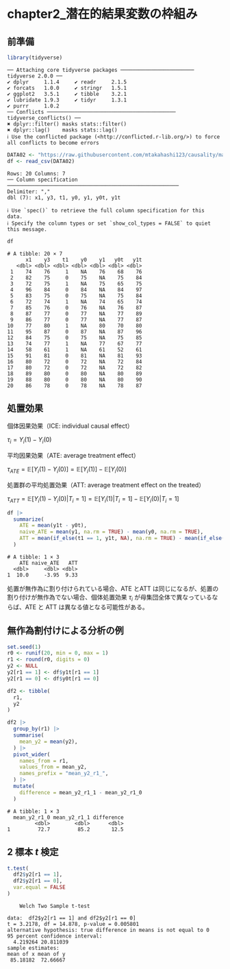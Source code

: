# chapter2_潜在的結果変数の枠組み


## 前準備

``` r
library(tidyverse)
```

    ── Attaching core tidyverse packages ──────────────────────── tidyverse 2.0.0 ──
    ✔ dplyr     1.1.4     ✔ readr     2.1.5
    ✔ forcats   1.0.0     ✔ stringr   1.5.1
    ✔ ggplot2   3.5.1     ✔ tibble    3.2.1
    ✔ lubridate 1.9.3     ✔ tidyr     1.3.1
    ✔ purrr     1.0.2     
    ── Conflicts ────────────────────────────────────────── tidyverse_conflicts() ──
    ✖ dplyr::filter() masks stats::filter()
    ✖ dplyr::lag()    masks stats::lag()
    ℹ Use the conflicted package (<http://conflicted.r-lib.org/>) to force all conflicts to become errors

``` r
DATA02 <- "https://raw.githubusercontent.com/mtakahashi123/causality/main/data02.csv"
df <- read_csv(DATA02)
```

    Rows: 20 Columns: 7
    ── Column specification ────────────────────────────────────────────────────────
    Delimiter: ","
    dbl (7): x1, y3, t1, y0, y1, y0t, y1t

    ℹ Use `spec()` to retrieve the full column specification for this data.
    ℹ Specify the column types or set `show_col_types = FALSE` to quiet this message.

``` r
df
```

    # A tibble: 20 × 7
          x1    y3    t1    y0    y1   y0t   y1t
       <dbl> <dbl> <dbl> <dbl> <dbl> <dbl> <dbl>
     1    74    76     1    NA    76    68    76
     2    82    75     0    75    NA    75    84
     3    72    75     1    NA    75    65    75
     4    96    84     0    84    NA    84    97
     5    83    75     0    75    NA    75    84
     6    72    74     1    NA    74    65    74
     7    85    76     0    76    NA    76    87
     8    87    77     0    77    NA    77    89
     9    86    77     0    77    NA    77    87
    10    77    80     1    NA    80    70    80
    11    95    87     0    87    NA    87    96
    12    84    75     0    75    NA    75    85
    13    74    77     1    NA    77    67    77
    14    58    61     1    NA    61    52    61
    15    91    81     0    81    NA    81    93
    16    80    72     0    72    NA    72    84
    17    80    72     0    72    NA    72    82
    18    89    80     0    80    NA    80    89
    19    88    80     0    80    NA    80    90
    20    86    78     0    78    NA    78    87

## 処置効果

個体因果効果（ICE: individual causal effect）

$\tau_i = Y_i(1) - Y_i(0)$

平均因果効果（ATE: average treatment effect）

$\tau_{ATE} = \mathbb{E}[Y_i(1) - Y_i(0)] = \mathbb{E}[Y_i(1)] - \mathbb{E}[Y_i(0)]$

処置群の平均処置効果（ATT: average treatment effect on the treated）

$\tau_{ATT} = \mathbb{E}[Y_i(1) - Y_i(0) | T_i = 1] = \mathbb{E}[Y_i(1) | T_i = 1] - \mathbb{E}[Y_i(0) | T_i = 1]$

``` r
df |>
  summarize(
    ATE = mean(y1t - y0t),
    naive_ATE = mean(y1, na.rm = TRUE) - mean(y0, na.rm = TRUE),
    ATT = mean(if_else(t1 == 1, y1t, NA), na.rm = TRUE) - mean(if_else(t1 == 1, y0t, NA), na.rm = TRUE)
  )
```

    # A tibble: 1 × 3
        ATE naive_ATE   ATT
      <dbl>     <dbl> <dbl>
    1  10.0     -3.95  9.33

処置が無作為に割り付けられている場合、ATE とATT
は同じになるが、処置の割り付けが無作為でない場合、個体処置効果 $\tau_i$
が母集団全体で異なっているならば、ATE と ATT
は異なる値となる可能性がある。

## 無作為割付けによる分析の例

``` r
set.seed(1)
r0 <- runif(20, min = 0, max = 1)
r1 <- round(r0, digits = 0)
y2 <- NULL
y2[r1 == 1] <- df$y1t[r1 == 1]
y2[r1 == 0] <- df$y0t[r1 == 0]

df2 <- tibble(
  r1,
  y2
)

df2 |>
  group_by(r1) |>
  summarise(
    mean_y2 = mean(y2),
  ) |>
  pivot_wider(
    names_from = r1,
    values_from = mean_y2,
    names_prefix = "mean_y2_r1_",
  ) |>
  mutate(
    difference = mean_y2_r1_1 - mean_y2_r1_0
  )
```

    # A tibble: 1 × 3
      mean_y2_r1_0 mean_y2_r1_1 difference
             <dbl>        <dbl>      <dbl>
    1         72.7         85.2       12.5

## 2 標本 $t$ 検定

``` r
t.test(
  df2$y2[r1 == 1],
  df2$y2[r1 == 0],
  var.equal = FALSE
)
```


        Welch Two Sample t-test

    data:  df2$y2[r1 == 1] and df2$y2[r1 == 0]
    t = 3.2178, df = 14.878, p-value = 0.005801
    alternative hypothesis: true difference in means is not equal to 0
    95 percent confidence interval:
      4.219264 20.811039
    sample estimates:
    mean of x mean of y 
     85.18182  72.66667 
